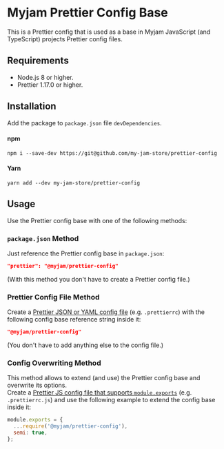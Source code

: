 # Myjam Prettier Config Base

This is a Prettier config that is used as a base in Myjam JavaScript (and TypeScript) projects Prettier config files.

## Requirements

- Node.js 8 or higher.
- Prettier 1.17.0 or higher.

## Installation

Add the package to `package.json` file `devDependencies`.

#### npm
```shell
npm i --save-dev https://git@github.com/my-jam-store/prettier-config
```

#### Yarn
```shell
yarn add --dev my-jam-store/prettier-config
```

## Usage

Use the Prettier config base with one of the following methods:

### `package.json` Method
Just reference the Prettier config base in `package.json`:
```json
"prettier": "@myjam/prettier-config"
```
(With this method you don't have to create a Prettier config file.)

### Prettier Config File Method
Create a [Prettier JSON or YAML config file](https://prettier.io/docs/en/configuration.html) (e.g. `.prettierrc`) with the following config base reference string inside it:
```json
"@myjam/prettier-config"
```
(You don't have to add anything else to the config file.)

### Config Overwriting Method
This method allows to extend (and use) the Prettier config base and overwrite its options.  
Create a [Prettier JS config file that supports `module.exports`](https://prettier.io/docs/en/configuration.html) (e.g. `.prettierrc.js`) and use the following example to extend the config base inside it:
```js
module.exports = {
  ...require('@myjam/prettier-config'),
  semi: true,
};
```
